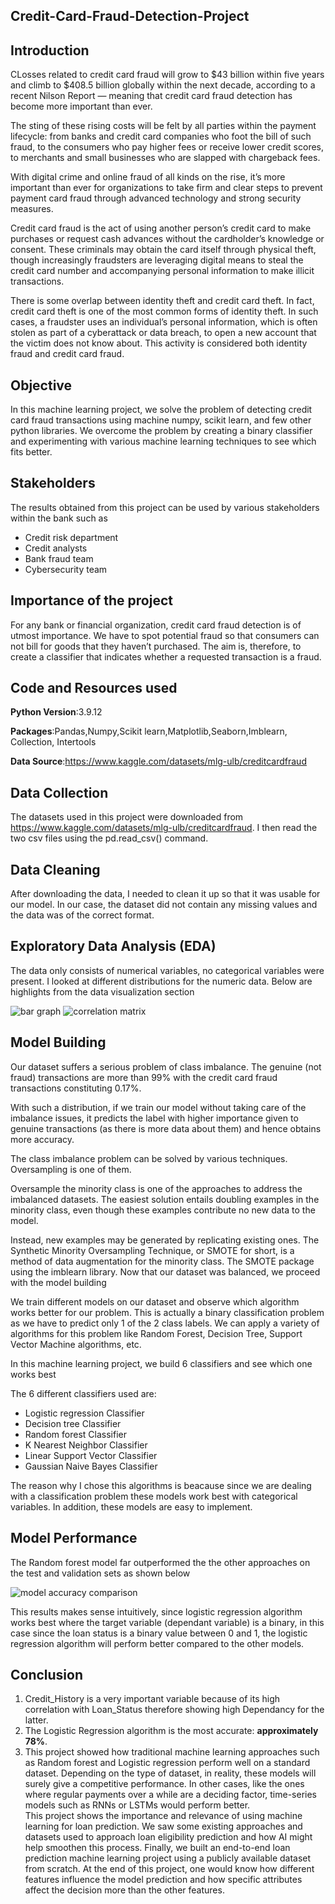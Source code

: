 ## Credit-Card-Fraud-Detection-Project

## Introduction
CLosses related to credit card fraud will grow to $43 billion within five years and climb to $408.5 billion globally within the next decade, according to a recent Nilson Report — meaning that credit card fraud detection has become more important than ever. 

The sting of these rising costs will be felt by all parties within the payment lifecycle: from banks and credit card companies who foot the bill of such fraud, to the consumers who pay higher fees or receive lower credit scores, to merchants and small businesses who are slapped with chargeback fees.

With digital crime and online fraud of all kinds on the rise, it’s more important than ever for organizations to take firm and clear steps to prevent payment card fraud through advanced technology and strong security measures.
 
Credit card fraud is the act of using another person’s credit card to make purchases or request cash advances without the cardholder’s knowledge or consent. These criminals may obtain the card itself through physical theft, though increasingly fraudsters are leveraging digital means to steal the credit card number and accompanying personal information to make illicit transactions.

There is some overlap between identity theft and credit card theft. In fact, credit card theft is one of the most common forms of identity theft. In such cases, a fraudster uses an individual’s personal information, which is often stolen as part of a cyberattack or data breach, to open a new account that the victim does not know about. This activity is considered both identity fraud and credit card fraud.

## Objective

In this machine learning project, we solve the problem of detecting credit card fraud transactions using machine numpy, scikit learn, and few other python libraries. We overcome the problem by creating a binary classifier and experimenting with various machine learning techniques to see which fits better.

## Stakeholders

The results obtained from this project can be used by various stakeholders within the bank such as
* Credit risk department
* Credit analysts
* Bank fraud team
* Cybersecurity team

## Importance of the project

For any bank or financial organization, credit card fraud detection is of utmost importance. We have to spot potential fraud so that consumers can not bill for goods that they haven’t purchased. The aim is, therefore, to create a classifier that indicates whether a requested transaction is a fraud.

## Code and Resources used

**Python Version**:3.9.12 

**Packages**:Pandas,Numpy,Scikit learn,Matplotlib,Seaborn,Imblearn, Collection, Intertools

**Data Source**:https://www.kaggle.com/datasets/mlg-ulb/creditcardfraud

## Data Collection
The datasets used in this project were downloaded from https://www.kaggle.com/datasets/mlg-ulb/creditcardfraud. I then read the two csv files using the pd.read_csv() command.

## Data Cleaning
After downloading the data, I needed to clean it up so that it was usable for our model. In our case, the dataset did not contain any missing values and the data was of the correct format.

## Exploratory Data Analysis (EDA)
The data only consists of numerical variables, no categorical variables were present. I looked at different distributions for the numeric data. Below are highlights from the data visualization section

![bar graph](https://github.com/MusaMasango/Credit-Card-Fraud-Detection-Project/blob/main/labels%20bar%20graph.png)
![correlation matrix](https://github.com/MusaMasango/Credit-Card-Fraud-Detection-Project/blob/main/correlation%20matrix.png)


## Model Building 
Our dataset suffers a serious problem of class imbalance. The genuine (not fraud) transactions are more than 99% with the credit card fraud transactions constituting 0.17%.

With such a distribution, if we train our model without taking care of the imbalance issues, it predicts the label with higher importance given to genuine transactions (as there is more data about them) and hence obtains more accuracy.

The class imbalance problem can be solved by various techniques. Oversampling is one of them.

Oversample the minority class is one of the approaches to address the imbalanced datasets. The easiest solution entails doubling examples in the minority class, even though these examples contribute no new data to the model.

Instead, new examples may be generated by replicating existing ones. The Synthetic Minority Oversampling Technique, or SMOTE for short, is a method of data augmentation for the minority class. The SMOTE package using the imblearn library. Now that our dataset was balanced, we proceed with the model building

We train different models on our dataset and observe which algorithm works better for our problem. This is actually a binary classification problem as we have to predict only 1 of the 2 class labels. We can apply a variety of algorithms for this problem like Random Forest, Decision Tree, Support Vector Machine algorithms, etc.

In this machine learning project, we build 6 classifiers and see which one works best

The 6 different classifiers used are:
* Logistic regression Classifier 
* Decision tree Classifier
* Random forest Classifier
* K Nearest Neighbor Classifier
* Linear Support Vector Classifier
* Gaussian Naive Bayes Classifier

The reason why I chose this algorithms is beacause since we are dealing with a classification problem these models work best with categorical variables. In addition, these models are easy to implement.

## Model Performance
The Random forest model far outperformed the the other approaches on the test and validation sets as shown below

![model accuracy comparison](https://github.com/MusaMasango/Credit-Card-Fraud-Detection-Project/blob/main/correlation%20matrix.png)


This results makes sense intuitively, since logistic regression algorithm works best where the target variable (dependant variable) is a binary, in this case since the loan status is a binary value between 0 and 1, the logistic regression algorithm will perform better compared to the other models.

## Conclusion
1. Credit_History is a very important variable  because of its high correlation with Loan_Status therefore showing high Dependancy for the latter.
2. The Logistic Regression algorithm is the most accurate: **approximately 78%**.
3. This project showed how traditional machine learning approaches such as Random forest and Logistic regression perform well on a standard dataset. Depending on the type of dataset, in reality, these models will surely give a competitive performance. In other cases, like the ones where regular payments over a while are a deciding factor, time-series models such as RNNs or LSTMs would perform better.  
This project shows the importance and relevance of using machine learning for loan prediction. We saw some existing approaches and datasets used to approach loan eligibility prediction and how AI might help smoothen this process. Finally, we built an end-to-end loan prediction machine learning project using a publicly available dataset from scratch. At the end of this project, one would know how different features influence the model prediction and how specific attributes affect the decision more than the other features.

